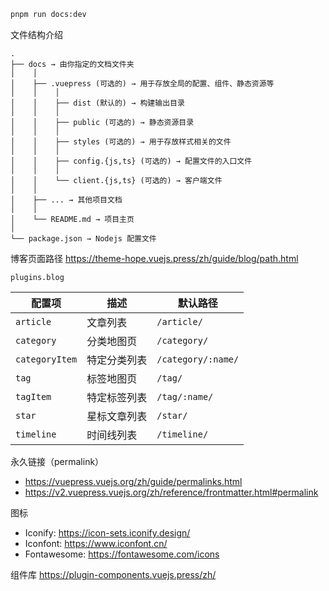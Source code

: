 ```bash
pnpm run docs:dev
```

文件结构介绍

```
.
├── docs → 由你指定的文档文件夹
│    │
│    ├── .vuepress (可选的) → 用于存放全局的配置、组件、静态资源等
│    │    │
│    │    ├── dist (默认的) → 构建输出目录
│    │    │
│    │    ├── public (可选的) → 静态资源目录
│    │    │
│    │    ├── styles (可选的) → 用于存放样式相关的文件
│    │    │
│    │    ├── config.{js,ts} (可选的) → 配置文件的入口文件
│    │    │
│    │    └── client.{js,ts} (可选的) → 客户端文件
│    │
│    ├── ... → 其他项目文档
│    │
│    └── README.md → 项目主页
│
└── package.json → Nodejs 配置文件
```

博客页面路径 <https://theme-hope.vuejs.press/zh/guide/blog/path.html>

`plugins.blog`

| 配置项         | 描述         | 默认路径           |
| -------------- | ------------ | ------------------ |
| `article`      | 文章列表     | `/article/`        |
| `category`     | 分类地图页   | `/category/`       |
| `categoryItem` | 特定分类列表 | `/category/:name/` |
| `tag`          | 标签地图页   | `/tag/`            |
| `tagItem`      | 特定标签列表 | `/tag/:name/`      |
| `star`         | 星标文章列表 | `/star/`           |
| `timeline`     | 时间线列表   | `/timeline/`       |

永久链接（permalink）

- <https://vuepress.vuejs.org/zh/guide/permalinks.html>
- <https://v2.vuepress.vuejs.org/zh/reference/frontmatter.html#permalink>

图标

- Iconify: https://icon-sets.iconify.design/
- Iconfont: https://www.iconfont.cn/
- Fontawesome: https://fontawesome.com/icons

组件库 https://plugin-components.vuejs.press/zh/
